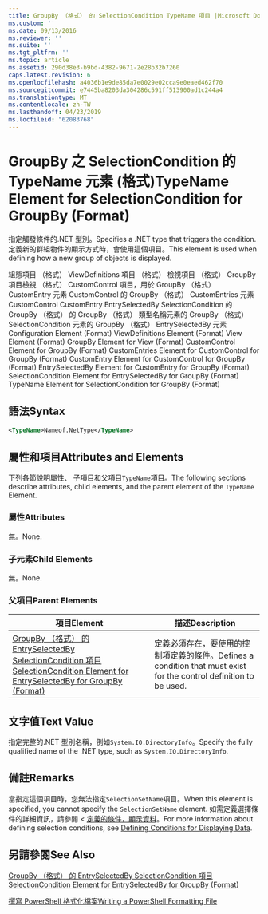 ```yaml
---
title: GroupBy （格式） 的 SelectionCondition TypeName 項目 |Microsoft Docs
ms.custom: ''
ms.date: 09/13/2016
ms.reviewer: ''
ms.suite: ''
ms.tgt_pltfrm: ''
ms.topic: article
ms.assetid: 290d38e3-b9bd-4382-9671-2e28b32b7260
caps.latest.revision: 6
ms.openlocfilehash: a4036b1e9de85da7e0029e02cca9e0eaed462f70
ms.sourcegitcommit: e7445ba8203da304286c591ff513900ad1c244a4
ms.translationtype: MT
ms.contentlocale: zh-TW
ms.lasthandoff: 04/23/2019
ms.locfileid: "62083768"
---
```

# <a name="typename-element-for-selectioncondition-for-groupby-format"></a><span data-ttu-id="be437-102">GroupBy 之 SelectionCondition 的 TypeName 元素 (格式)</span><span class="sxs-lookup"><span data-stu-id="be437-102">TypeName Element for SelectionCondition for GroupBy (Format)</span></span>

<span data-ttu-id="be437-103">指定觸發條件的.NET 型別。</span><span class="sxs-lookup"><span data-stu-id="be437-103">Specifies a .NET type that triggers the condition.</span></span> <span data-ttu-id="be437-104">定義新的群組物件的顯示方式時，會使用這個項目。</span><span class="sxs-lookup"><span data-stu-id="be437-104">This element is used when defining how a new group of objects is displayed.</span></span>

<span data-ttu-id="be437-105">組態項目 （格式） ViewDefinitions 項目 （格式） 檢視項目 （格式） GroupBy 項目檢視 （格式） CustomControl 項目，用於 GroupBy （格式） CustomEntry 元素 CustomControl 的 GroupBy （格式） CustomEntries 元素CustomControl CustomEntry EntrySelectedBy SelectionCondition 的 GroupBy （格式） 的 GroupBy （格式） 類型名稱元素的 GroupBy （格式） SelectionCondition 元素的 GroupBy （格式） EntrySelectedBy 元素</span><span class="sxs-lookup"><span data-stu-id="be437-105">Configuration Element (Format) ViewDefinitions Element (Format) View Element (Format) GroupBy Element for View (Format) CustomControl Element for GroupBy (Format) CustomEntries Element for CustomControl for GroupBy (Format) CustomEntry Element for CustomControl for GroupBy (Format) EntrySelectedBy Element for CustomEntry for GroupBy (Format) SelectionCondition Element for EntrySelectedBy for GroupBy (Format) TypeName Element for SelectionCondition for GroupBy  (Format)</span></span>

## <a name="syntax"></a><span data-ttu-id="be437-106">語法</span><span class="sxs-lookup"><span data-stu-id="be437-106">Syntax</span></span>

```xml
<TypeName>Nameof.NetType</TypeName>

```

## <a name="attributes-and-elements"></a><span data-ttu-id="be437-107">屬性和項目</span><span class="sxs-lookup"><span data-stu-id="be437-107">Attributes and Elements</span></span>

<span data-ttu-id="be437-108">下列各節說明屬性、 子項目和父項目`TypeName`項目。</span><span class="sxs-lookup"><span data-stu-id="be437-108">The following sections describe attributes, child elements, and the parent element of the `TypeName` Element.</span></span>

### <a name="attributes"></a><span data-ttu-id="be437-109">屬性</span><span class="sxs-lookup"><span data-stu-id="be437-109">Attributes</span></span>

<span data-ttu-id="be437-110">無。</span><span class="sxs-lookup"><span data-stu-id="be437-110">None.</span></span>

### <a name="child-elements"></a><span data-ttu-id="be437-111">子元素</span><span class="sxs-lookup"><span data-stu-id="be437-111">Child Elements</span></span>

<span data-ttu-id="be437-112">無。</span><span class="sxs-lookup"><span data-stu-id="be437-112">None.</span></span>

### <a name="parent-elements"></a><span data-ttu-id="be437-113">父項目</span><span class="sxs-lookup"><span data-stu-id="be437-113">Parent Elements</span></span>

|<span data-ttu-id="be437-114">項目</span><span class="sxs-lookup"><span data-stu-id="be437-114">Element</span></span>|<span data-ttu-id="be437-115">描述</span><span class="sxs-lookup"><span data-stu-id="be437-115">Description</span></span>|
|-------------|-----------------|
|[<span data-ttu-id="be437-116">GroupBy （格式） 的 EntrySelectedBy SelectionCondition 項目</span><span class="sxs-lookup"><span data-stu-id="be437-116">SelectionCondition Element for EntrySelectedBy for GroupBy (Format)</span></span>](./selectioncondition-element-for-entryselectedby-for-groupby-format.md)|<span data-ttu-id="be437-117">定義必須存在，要使用的控制項定義的條件。</span><span class="sxs-lookup"><span data-stu-id="be437-117">Defines a condition that must exist for the control definition to be used.</span></span>|

## <a name="text-value"></a><span data-ttu-id="be437-118">文字值</span><span class="sxs-lookup"><span data-stu-id="be437-118">Text Value</span></span>

<span data-ttu-id="be437-119">指定完整的.NET 型別名稱，例如`System.IO.DirectoryInfo`。</span><span class="sxs-lookup"><span data-stu-id="be437-119">Specify the fully qualified name of the .NET type, such as `System.IO.DirectoryInfo`.</span></span>

## <a name="remarks"></a><span data-ttu-id="be437-120">備註</span><span class="sxs-lookup"><span data-stu-id="be437-120">Remarks</span></span>

<span data-ttu-id="be437-121">當指定這個項目時，您無法指定`SelectionSetName`項目。</span><span class="sxs-lookup"><span data-stu-id="be437-121">When this element is specified, you cannot specify the `SelectionSetName` element.</span></span> <span data-ttu-id="be437-122">如需定義選擇條件的詳細資訊，請參閱 <<c0> [ 定義的條件，顯示資料](./defining-conditions-for-displaying-data.md)。</span><span class="sxs-lookup"><span data-stu-id="be437-122">For more information about defining selection conditions, see [Defining Conditions for Displaying Data](./defining-conditions-for-displaying-data.md).</span></span>

## <a name="see-also"></a><span data-ttu-id="be437-123">另請參閱</span><span class="sxs-lookup"><span data-stu-id="be437-123">See Also</span></span>

[<span data-ttu-id="be437-124">GroupBy （格式） 的 EntrySelectedBy SelectionCondition 項目</span><span class="sxs-lookup"><span data-stu-id="be437-124">SelectionCondition Element for EntrySelectedBy for GroupBy (Format)</span></span>](./selectioncondition-element-for-entryselectedby-for-groupby-format.md)

[<span data-ttu-id="be437-125">撰寫 PowerShell 格式化檔案</span><span class="sxs-lookup"><span data-stu-id="be437-125">Writing a PowerShell Formatting File</span></span>](./writing-a-powershell-formatting-file.md)
